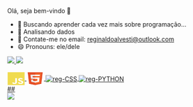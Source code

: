 Olá, seja bem-vindo 👋

- 🔭 Buscando aprender cada vez mais sobre programação...
- 🌱 Analisando dados
- 💬 Contate-me no email: reginaldoalvesti@outlook.com
- 😄 Pronouns: ele/dele

<a href="https://github.com/reginaldoa">
  <img height="180em" src="https://github-readme-stats.vercel.app/api?username=reginaldoa&show_icons=true&theme=dark&include_all_commits=true&count_private=true"/>
  <img height="180em" src="https://github-readme-stats.vercel.app/api/top-langs/?username=reginaldoa&layout=compact&langs_count=7&theme=dark"/>
</div>

<div style="display: inline_block"><br>
  <img align="center" alt="reg-Js" height="30" width="40" src="https://raw.githubusercontent.com/devicons/devicon/master/icons/javascript/javascript-plain.svg">
  <img align="center" alt="reg-HTML" height="30" width="40" src="https://raw.githubusercontent.com/devicons/devicon/master/icons/html5/html5-original.svg">
  <img align="center" alt="reg-CSS" height="30" width="40" src="https://cdn.jsdelivr.net/gh/devicons/devicon/icons/css3/css3-original.svg" />
  <img align="center" alt="reg-PYTHON" height="30" width="40" src="https://cdn.jsdelivr.net/gh/devicons/devicon/icons/python/python-original.svg" />

  
</div>
##
<div> 
  <a href="https://www.linkedin.com/in/reginaldo-dev-sp10/" target="_blank"><img src="https://img.shields.io/badge/-LinkedIn-%230077B5?style=for-the-badge&logo=linkedin&logoColor=white" target="_blank"></a> 
</div>
